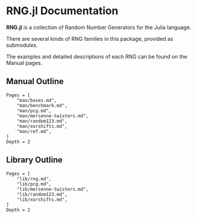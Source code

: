 # RNG.jl Documentation

**RNG.jl** is a collection of Random Number Generators for the Julia language.

There are several kinds of RNG families in this package, provided as submodules.

The examples and detailed descriptions of each RNG can be found on the Manual pages.

## Manual Outline
```@contents
Pages = [
    "man/bases.md",
    "man/benchmark.md",
    "man/pcg.md",
    "man/mersenne-twisters.md",
    "man/random123.md",
    "man/xorshifts.md",
    "man/ref.md",
]
Depth = 2
```

## Library Outline
```@contents
Pages = [
    "lib/rng.md",
    "lib/pcg.md",
    "lib/mersenne-twisters.md",
    "lib/random123.md",
    "lib/xorshifts.md",
]
Depth = 2
```
